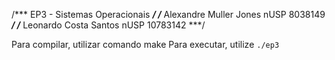 /*** EP3 - Sistemas Operacionais          ***/
/*** Alexandre Muller Jones nUSP 8038149  ***/
/*** Leonardo Costa Santos  nUSP 10783142 ***/

Para compilar, utilizar comando make
Para executar, utilize `./ep3`
